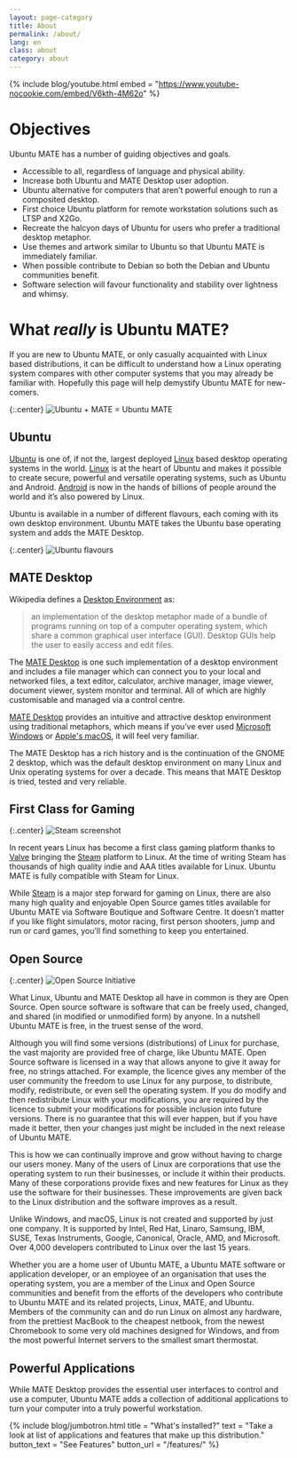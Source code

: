 ```yaml
---
layout: page-category
title: About
permalink: /about/
lang: en
class: about
category: about
---
```


{% include blog/youtube.html
    embed = "https://www.youtube-nocookie.com/embed/V6kth-4M62o"
%}


# Objectives

Ubuntu MATE has a number of guiding objectives and goals.

* Accessible to all, regardless of language and physical ability.
* Increase both Ubuntu and MATE Desktop user adoption.
* Ubuntu alternative for computers that aren’t powerful enough to run a composited desktop.
* First choice Ubuntu platform for remote workstation solutions such as LTSP and X2Go.
* Recreate the halcyon days of Ubuntu for users who prefer a traditional desktop metaphor.
* Use themes and artwork similar to Ubuntu so that Ubuntu MATE is immediately familiar.
* When possible contribute to Debian so both the Debian and Ubuntu communities benefit.
* Software selection will favour functionality and stability over lightness and whimsy.


# What _really_ is Ubuntu MATE?

If you are new to Ubuntu MATE, or only casually acquainted with Linux based
distributions, it can be difficult to understand how a Linux operating system
compares with other computer systems that you may already be familiar with.
Hopefully this page will help demystify Ubuntu MATE for new-comers.

{:.center}
![Ubuntu + MATE = Ubuntu MATE](/images/ubuntu-mate/love.png)


## Ubuntu

[Ubuntu] is one of, if not the, largest deployed [Linux] based desktop operating
systems in the world. [Linux] is at the heart of Ubuntu and makes it possible to
create secure, powerful and versatile operating systems, such as Ubuntu and
Android. [Android] is now in the hands of billions of people around the world
and it’s also powered by Linux.

Ubuntu is available in a number of different flavours, each coming with its
own desktop environment. Ubuntu MATE takes the Ubuntu base operating system
and adds the MATE Desktop.

{:.center}
![Ubuntu flavours](/images/history/join-family.svg)


## MATE Desktop

Wikipedia defines a [Desktop Environment] as:

> an implementation of the desktop metaphor made of a bundle of programs running
on top of a computer operating system, which share a common graphical user
interface (GUI). Desktop GUIs help the user to easily access and edit files.


The [MATE Desktop] is one such implementation of a desktop environment and
includes a file manager which can connect you to your local and networked files,
a text editor, calculator, archive manager, image viewer, document viewer,
system monitor and terminal. All of which are highly customisable and managed
via a control centre.

[MATE Desktop] provides an intuitive and attractive desktop environment using
traditional metaphors, which means if you’ve ever used [Microsoft Windows] or
[Apple's macOS], it will feel very familiar.

The MATE Desktop has a rich history and is the continuation of the GNOME 2
desktop, which was the default desktop environment on many Linux and Unix
operating systems for over a decade. This means that MATE Desktop is tried,
tested and very reliable.


## First Class for Gaming

{:.center}
![Steam screenshot](/images/homepage/05_netbook.png)

In recent years Linux has become a first class gaming platform thanks to [Valve]
bringing the [Steam] platform to Linux. At the time of writing Steam has thousands
of high quality indie and AAA titles available for Linux. Ubuntu MATE is fully
compatible with Steam for Linux.

While [Steam] is a major step forward for gaming on Linux, there are also many
high quality and enjoyable Open Source games titles available for Ubuntu MATE
via Software Boutique and Software Centre. It doesn’t matter if you like flight
simulators, motor racing, first person shooters, jump and run or card games,
you’ll find something to keep you entertained.


## Open Source

{:.center}
![Open Source Initiative](/images/brands/OSI-logo.png)

What Linux, Ubuntu and MATE Desktop all have in common is they are Open Source.
Open source software is software that can be freely used, changed, and shared
(in modified or unmodified form) by anyone. In a nutshell Ubuntu MATE is free,
in the truest sense of the word.

Although you will find some versions (distributions) of Linux for purchase, the
vast majority are provided free of charge, like Ubuntu MATE. Open Source
software is licensed in a way that allows anyone to give it away for free, no
strings attached. For example, the licence gives any member of the user
community the freedom to use Linux for any purpose, to distribute, modify,
redistribute, or even sell the operating system. If you do modify and then
redistribute Linux with your modifications, you are required by the licence
to submit your modifications for possible inclusion into future versions.
There is no guarantee that this will ever happen, but if you have made it
better, then your changes just might be included in the next release of Ubuntu MATE.

This is how we can continually improve and grow without having to charge our
users money. Many of the users of Linux are corporations that use the operating
system to run their businesses, or include it within their products. Many of
these corporations provide fixes and new features for Linux as they use the
software for their businesses. These improvements are given back to the Linux
 distribution and the software improves as a result.

Unlike Windows, and macOS, Linux is not created and supported by just one company.
It is supported by Intel, Red Hat, Linaro, Samsung, IBM, SUSE, Texas Instruments,
Google, Canonical, Oracle, AMD, and Microsoft. Over 4,000 developers contributed
to Linux over the last 15 years.

Whether you are a home user of Ubuntu MATE, a Ubuntu MATE software or application
developer, or an employee of an organisation that uses the operating system, you
are a member of the Linux and Open Source communities and benefit from the efforts
of the developers who contribute to Ubuntu MATE and its related projects, Linux,
MATE, and Ubuntu. Members of the community can and do run Linux on almost any
hardware, from the prettiest MacBook to the cheapest netbook, from the newest
Chromebook to some very old machines designed for Windows, and from the most
powerful Internet servers to the smallest smart thermostat.


## Powerful Applications

While MATE Desktop provides the essential user interfaces to control and use a
computer, Ubuntu MATE adds a collection of additional applications to turn your
computer into a truly powerful workstation.

{% include blog/jumbotron.html
    title = "What's installed?"
    text = "Take a look at list of applications and features that make up this distribution."
    button_text = "See Features"
    button_url = "/features/"
%}


[Ubuntu]: https://www.ubuntu.com/
[Linux]: https://en.wikipedia.org/wiki/Linux
[Android]: https://www.android.com/
[Desktop Environment]: https://en.wikipedia.org/wiki/Desktop_environment
[MATE Desktop]: https://mate-desktop.org
[Microsoft Windows]: https://www.microsoft.com/windows
[Apple's macOS]: https://apple.com/mac
[Valve]: http://www.valvesoftware.com/
[Steam]: https://store.steampowered.com/
